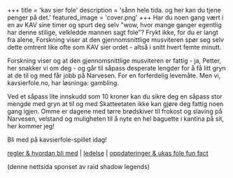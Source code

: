 +++
title = 'kav sier fole'
description = 'sånn hele tida. og her kan du tjene penger på det.'
featured_image = 'cover.png'
+++
Har du noen gang vært i en av KAV sine timer og spurt deg selv "wow, hvor mange ganger egentlig har denne stilige, velkledde mannen sagt fole"? Frykt ikke, for du er langt fra alene, Forskning viser at den gjennomsnittlige musviteren spør seg selv dette omtrent like ofte som KAV sier ordet - altså i snitt hvert femte minutt.

Forskning viser og at den gjennomsnittlige musviteren er fattig - ja, Petter, her snakker vi om deg - og går til såpass desperate lengder for å få litt gryn at de til og med får jobb på Narvesen. For en forferdelig levemåte. Men vi, kavsierfole.no, har løsninga: gambling.

Ved et såpass lite innskudd som 10 kroner kan du sikre deg en såpass stor mengde med gryn at til og med Skatteetaten ikke kan gjøre deg fattig noen gang igjen. Omme er dagene med tørre brødskiver til frokost og slaving på Narvesen, velstand og muligheten til å nyte en hel baguette i kantina på sit, her kommer jeg!

Bli med på kavsierfole-spillet idag!

[regler & hvordan bli med](https://kavsierfole.no/regler/) | [ledelse](https://kavsierfole.no/tabell/) | [oppdateringer & ukas fole fun fact](https://kavsierfole.no/posts/)

(denne nettsida sponset av raid shadow legends)

